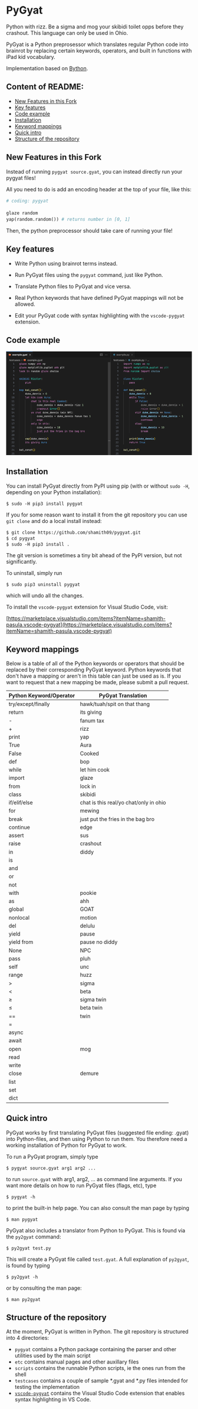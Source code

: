 # PyGyat
Python with rizz. Be a sigma and mog your skibidi toilet opps before they crashout. This language can only be used in Ohio.

PyGyat is a Python preprosessor which translates regular Python code into brainrot by replacing certain keywords, operators, and built in functions with iPad kid vocabulary.

Implementation based on [Bython](https://github.com/mathialo/bython).

## Content of README:
  * [New Features in this Fork](#new-features-in-this-fork)
  * [Key features](#key-features)
  * [Code example](#code-example)
  * [Installation](#installation)
  * [Keyword mappings](#keyword-mappings)
  * [Quick intro](#quick-intro)
  * [Structure of the repository](#structure-of-the-repository)

## New Features in this Fork

Instead of running `pygyat source.gyat`, you can instead directly run your pygyat files!

All you need to do is add an encoding header at the top of your file, like this:

```py
# coding: pygyat

glaze random
yap(random.random()) # returns number in [0, 1]
```

Then, the python preprocessor should take care of running your file!

## Key features

 * Write Python using brainrot terms instead.

 * Run PyGyat files using the `pygyat` command, just like Python.

 * Translate Python files to PyGyat and vice versa.

 * Real Python keywords that have defined PyGyat mappings will not be allowed.

 * Edit your PyGyat code with syntax highlighting with the `vscode-pygyat` extension.

## Code example
![Code Example](https://github.com/shamith09/vscode-pygyat/blob/main/code-example.png?raw=true)

## Installation

You can install PyGyat directly from PyPI using pip (with or without `sudo -H`, depending on your Python installation):

```
$ sudo -H pip3 install pygyat
```

If you for some reason want to install it from the git repository you can use `git clone` and do a local install instead:

```
$ git clone https://github.com/shamith09/pygyat.git
$ cd pygyat
$ sudo -H pip3 install .
```

The git version is sometimes a tiny bit ahead of the PyPI version, but not significantly.

To uninstall, simply run 

```
$ sudo pip3 uninstall pygyat
```

which will undo all the changes.

To install the `vscode-pygyat` extension for Visual Studio Code, visit:

[https://marketplace.visualstudio.com/items?itemName=shamith-pasula.vscode-pygyat](https://marketplace.visualstudio.com/items?itemName=shamith-pasula.vscode-pygyat)

## Keyword mappings

Below is a table of all of the Python keywords or operators that should be replaced by their corresponding PyGyat keyword. Python keywords that don't have a mapping or aren't in this table can just be used as is. If you want to request that a new mapping be made, please submit a pull request.

| Python Keyword/Operator | PyGyat Translation          |
|-------------------------|----------------------------------|
| try/except/finally      | hawk/tuah/spit on that thang     |
| return                  | its giving                       |
| -                       | fanum tax                        |
| +                       | rizz                             |
| print                   | yap                              |
| True                    | Aura                             |
| False                   | Cooked                           |
| def                     | bop                              |
| while                   | let him cook                     |
| import                  | glaze                            |
| from                    | lock in                          |
| class                   | skibidi                          |
| if/elif/else            | chat is this real/yo chat/only in ohio |
| for                     | mewing                           |
| break                   | just put the fries in the bag bro|
| continue                | edge                             |
| assert                  | sus                              |
| raise                   | crashout                         |
| in                      | diddy                            |
| is                      |                                  |
| and                     |                                  |
| or                      |                                  |
| not                     |                                  |
| with                    | pookie                           |
| as                      | ahh                              |
| global                  | GOAT                             |
| nonlocal                | motion                           |
| del                     | delulu                           |
| yield                   | pause                            |
| yield from              | pause no diddy                   |
| None                    | NPC                              |
| pass                    | pluh                             |
| self                    | unc                              |
| range                   | huzz                             |
| >                       | sigma                            |
| <                       | beta                             |
| ≥                       | sigma twin                       |
| ≤                       | beta twin                        |
| ==                      | twin                             |
| =                       |                                  |
| async                   |                                  |
| await                   |                                  |
| open                    | mog                              |
| read                    |                                  |
| write                   |                                  |
| close                   | demure                           |
| list                    |                                  |
| set                     |                                  |
| dict                    |                                  |

## Quick intro

PyGyat works by first translating PyGyat files (suggested file ending: .gyat) into Python-files, and then using Python to run them. You therefore need a working installation of Python for PyGyat to work.


To run a PyGyat program, simply type

```
$ pygyat source.gyat arg1 arg2 ...
```

to run `source.gyat` with arg1, arg2, ... as command line arguments. If you want more details on how to run PyGyat files (flags, etc), type

```
$ pygyat -h
```

to print the built-in help page. You can also consult the man page by typing

```
$ man pygyat
```

PyGyat also includes a translator from Python to PyGyat. This is found via the `py2gyat` command:

```
$ py2gyat test.py
```

This will create a PyGyat file called `test.gyat`. A full explanation of `py2gyat`, is found by typing

```
$ py2gyat -h
```

or by consulting the man page:

```
$ man py2gyat
```

## Structure of the repository

At the moment, PyGyat is written in Python. The git repository is structured into 4 directories:

 * `pygyat` contains a Python package containing the parser and other utilities used by the main script
 * `etc` contains manual pages and other auxillary files
 * `scripts` contains the runnable Python scripts, ie the ones run from the shell
 * `testcases` contains a couple of sample \*.gyat and \*.py files intended for testing the implementation
 * [`vscode-pygyat`](https://github.com/shamith09/vscode-pygyat) contains the Visual Studio Code extension that enables syntax highlighting in VS Code.

